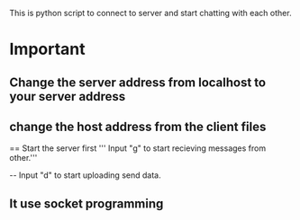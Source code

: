 This is python script to connect to server and start chatting with each other. 
# Important
## Change the server address from localhost to your server address
## change the host address from the client files 
== Start the server first
''' Input "g" to start recieving messages from other.'''

-- Input "d" to start uploading send data.

It use socket programming 
-- 

